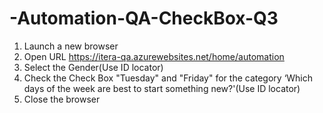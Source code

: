 # -Automation-QA-CheckBox-Q3
1. Launch a new browser 
2. Open URL https://itera-qa.azurewebsites.net/home/automation 
3. Select the Gender(Use ID locator) 
4. Check the Check Box "Tuesday" and "Friday" for the category ‘Which days of the week are best to start something new?'(Use ID locator) 
5. Close the browser

